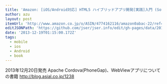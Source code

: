 ```yaml
---
title: 'Amazon: [iOS/Android対応] HTML5 ハイブリッドアプリ開発[実践]入門 (Software Design plus) [単行本（ソフトカバー）]: 久保田 光則, アシアル株式会社'
author: azu
layout: post
itemUrl: 'http://www.amazon.co.jp/o/ASIN/4774162116/amazon0abac-22/ref=nosim'
editJSONPath: 'https://github.com/jser/jser.info/edit/gh-pages/data/2013/12/index.json'
date: '2013-12-19T01:15:00.172Z'
tags:
  - mobile
  - ios
  - Android
  - book
---
```

2013年12月20日発売
Apache Cordova(PhoneGap)、WebViewアプリについての書籍
http://blog.asial.co.jp/1238
